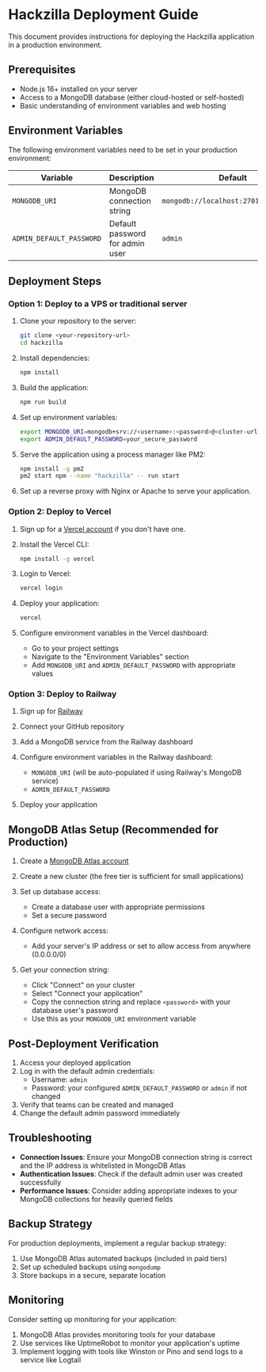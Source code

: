 
# Hackzilla Deployment Guide

This document provides instructions for deploying the Hackzilla application in a production environment.

## Prerequisites

- Node.js 16+ installed on your server
- Access to a MongoDB database (either cloud-hosted or self-hosted)
- Basic understanding of environment variables and web hosting

## Environment Variables

The following environment variables need to be set in your production environment:

| Variable | Description | Default |
|----------|-------------|---------|
| `MONGODB_URI` | MongoDB connection string | `mongodb://localhost:27017/hackzilla` |
| `ADMIN_DEFAULT_PASSWORD` | Default password for admin user | `admin` |

## Deployment Steps

### Option 1: Deploy to a VPS or traditional server

1. Clone your repository to the server:
   ```bash
   git clone <your-repository-url>
   cd hackzilla
   ```

2. Install dependencies:
   ```bash
   npm install
   ```

3. Build the application:
   ```bash
   npm run build
   ```

4. Set up environment variables:
   ```bash
   export MONGODB_URI=mongodb+srv://<username>:<password>@<cluster-url>/<database-name>
   export ADMIN_DEFAULT_PASSWORD=your_secure_password
   ```

5. Serve the application using a process manager like PM2:
   ```bash
   npm install -g pm2
   pm2 start npm --name "hackzilla" -- run start
   ```

6. Set up a reverse proxy with Nginx or Apache to serve your application.

### Option 2: Deploy to Vercel

1. Sign up for a [Vercel account](https://vercel.com/signup) if you don't have one.

2. Install the Vercel CLI:
   ```bash
   npm install -g vercel
   ```

3. Login to Vercel:
   ```bash
   vercel login
   ```

4. Deploy your application:
   ```bash
   vercel
   ```

5. Configure environment variables in the Vercel dashboard:
   - Go to your project settings
   - Navigate to the "Environment Variables" section
   - Add `MONGODB_URI` and `ADMIN_DEFAULT_PASSWORD` with appropriate values

### Option 3: Deploy to Railway

1. Sign up for [Railway](https://railway.app/)

2. Connect your GitHub repository

3. Add a MongoDB service from the Railway dashboard

4. Configure environment variables in the Railway dashboard:
   - `MONGODB_URI` (will be auto-populated if using Railway's MongoDB service)
   - `ADMIN_DEFAULT_PASSWORD`

5. Deploy your application

## MongoDB Atlas Setup (Recommended for Production)

1. Create a [MongoDB Atlas account](https://www.mongodb.com/cloud/atlas/register)

2. Create a new cluster (the free tier is sufficient for small applications)

3. Set up database access:
   - Create a database user with appropriate permissions
   - Set a secure password

4. Configure network access:
   - Add your server's IP address or set to allow access from anywhere (0.0.0.0/0)

5. Get your connection string:
   - Click "Connect" on your cluster
   - Select "Connect your application"
   - Copy the connection string and replace `<password>` with your database user's password
   - Use this as your `MONGODB_URI` environment variable

## Post-Deployment Verification

1. Access your deployed application
2. Log in with the default admin credentials:
   - Username: `admin`
   - Password: your configured `ADMIN_DEFAULT_PASSWORD` or `admin` if not changed
3. Verify that teams can be created and managed
4. Change the default admin password immediately

## Troubleshooting

- **Connection Issues**: Ensure your MongoDB connection string is correct and the IP address is whitelisted in MongoDB Atlas
- **Authentication Issues**: Check if the default admin user was created successfully
- **Performance Issues**: Consider adding appropriate indexes to your MongoDB collections for heavily queried fields

## Backup Strategy

For production deployments, implement a regular backup strategy:

1. Use MongoDB Atlas automated backups (included in paid tiers)
2. Set up scheduled backups using `mongodump`
3. Store backups in a secure, separate location

## Monitoring

Consider setting up monitoring for your application:

1. MongoDB Atlas provides monitoring tools for your database
2. Use services like UptimeRobot to monitor your application's uptime
3. Implement logging with tools like Winston or Pino and send logs to a service like Logtail
